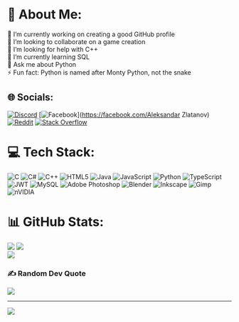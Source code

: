 # 💫 About Me:
🔭 I’m currently working on creating a good GitHub profile<br>👯 I’m looking to collaborate on a game creation<br>🤝 I’m looking for help with C++<br>🌱 I’m currently learning SQL<br>💬 Ask me about Python<br>⚡ Fun fact: Python is named after Monty Python, not the snake


## 🌐 Socials:
[![Discord](https://img.shields.io/badge/Discord-%237289DA.svg?logo=discord&logoColor=white)](https://discord.gg/thispeaceofshit) [![Facebook](https://img.shields.io/badge/Facebook-%231877F2.svg?logo=Facebook&logoColor=white)](https://facebook.com/Aleksandar Zlatanov) [![Reddit](https://img.shields.io/badge/Reddit-%23FF4500.svg?logo=Reddit&logoColor=white)](https://reddit.com/user/u/Maldraxes) [![Stack Overflow](https://img.shields.io/badge/-Stackoverflow-FE7A16?logo=stack-overflow&logoColor=white)](https://stackoverflow.com/users/26303435) 

# 💻 Tech Stack:
![C](https://img.shields.io/badge/c-%2300599C.svg?style=for-the-badge&logo=c&logoColor=white) ![C#](https://img.shields.io/badge/c%23-%23239120.svg?style=for-the-badge&logo=csharp&logoColor=white) ![C++](https://img.shields.io/badge/c++-%2300599C.svg?style=for-the-badge&logo=c%2B%2B&logoColor=white) ![HTML5](https://img.shields.io/badge/html5-%23E34F26.svg?style=for-the-badge&logo=html5&logoColor=white) ![Java](https://img.shields.io/badge/java-%23ED8B00.svg?style=for-the-badge&logo=openjdk&logoColor=white) ![JavaScript](https://img.shields.io/badge/javascript-%23323330.svg?style=for-the-badge&logo=javascript&logoColor=%23F7DF1E) ![Python](https://img.shields.io/badge/python-3670A0?style=for-the-badge&logo=python&logoColor=ffdd54) ![TypeScript](https://img.shields.io/badge/typescript-%23007ACC.svg?style=for-the-badge&logo=typescript&logoColor=white) ![JWT](https://img.shields.io/badge/JWT-black?style=for-the-badge&logo=JSON%20web%20tokens) ![MySQL](https://img.shields.io/badge/mysql-4479A1.svg?style=for-the-badge&logo=mysql&logoColor=white) ![Adobe Photoshop](https://img.shields.io/badge/adobe%20photoshop-%2331A8FF.svg?style=for-the-badge&logo=adobe%20photoshop&logoColor=white) ![Blender](https://img.shields.io/badge/blender-%23F5792A.svg?style=for-the-badge&logo=blender&logoColor=white) ![Inkscape](https://img.shields.io/badge/Inkscape-e0e0e0?style=for-the-badge&logo=inkscape&logoColor=080A13) ![Gimp](https://img.shields.io/badge/Gimp-657D8B?style=for-the-badge&logo=gimp&logoColor=FFFFFF) ![nVIDIA](https://img.shields.io/badge/nVIDIA-%2376B900.svg?style=for-the-badge&logo=nVIDIA&logoColor=white)
# 📊 GitHub Stats:
![](https://github-readme-stats.vercel.app/api?username=alekszlat&theme=neon&hide_border=false&include_all_commits=false&count_private=false)
![](https://github-readme-streak-stats.herokuapp.com/?user=alekszlat&theme=neon&hide_border=false)<br/>
![](https://github-readme-stats.vercel.app/api/top-langs/?username=alekszlat&theme=neon&hide_border=false&include_all_commits=false&count_private=false&layout=compact)

### ✍️ Random Dev Quote
![](https://quotes-github-readme.vercel.app/api?type=horizontal&theme=tokyonight)

---
[![](https://visitcount.itsvg.in/api?id=alekszlat&icon=0&color=0)](https://visitcount.itsvg.in)

<!-- Proudly created with GPRM ( https://gprm.itsvg.in ) -->
